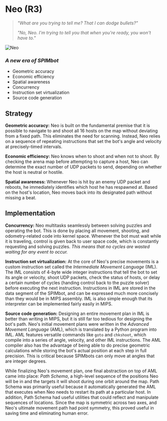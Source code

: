 # Neo (R3)

> *"What are you trying to tell me? That I can dodge bullets?"*
>
> *"No, Neo. I'm trying to tell you that when you're ready, you won't have to."*

![Neo](https://github.com/yousefa00/SPIMBOT/blob/r3/plan/logo.png?raw=true)

### *A new era of SPIMbot*

- Geometric accuracy
- Economic efficiency
- Spatial awareness
- Concurrency
- Instruction set virtualization
- Source code generation

## Strategy

**Geometric accuracy:** Neo is built on the fundamental premise that it is possible to navigate to and shoot all 16 hosts on the map without deviating from a fixed path. This eliminates the need for scanning. Instead, Neo relies on a sequence of repeating instructions that set the bot's angle and velocity at precisely-timed intervals.

**Economic efficiency:** Neo knows when to shoot and when not to shoot. By checking the arena map before attempting to capture a host, Neo can determine the exact number of UDP packets to send, depending on whether the host is neutral or hostile.

**Spatial awareness:** Whenever Neo is hit by an enemy UDP packet and reboots, he immediately identifies which host he has respawned at. Based on the host's location, Neo moves back into its designated path without missing a beat.

## Implementation

**Concurrency:** Neo multitasks seamlessly between solving puzzles and operating the bot. This is done by placing all movement, shooting, and odometry-related code into kernel space. Whenever the bot must wait while it is traveling, control is given back to user space code, which is constantly requesting and solving puzzles. *This means that no cycles are wasted waiting for any event to occur.*

**Instruction set virtualization:** At the core of Neo's precise movements is a custom instruction set called the *Intermediate Movement Language* (IML). The IML consists of 4-byte wide integer instructions that tell the bot to set its angle or velocity, shoot UDP packets, check the status of hosts, or delay a certain number of cycles (handing control back to the puzzle solver) before executing the next instruction. Instructions in IML are stored in the data segment of the SPIMbot, and can be expressed much more concisely than they would be in MIPS assembly. IML is also simple enough that its interpreter can be implemented fairly easily in MIPS.

**Source code generation:** Designing an entire movement plan in IML is better than writing in MIPS, but it is still far too tedious for designing the bot's path. Neo's initial movement plans were written in the *Advanced Movement Language* (AML), which is translated by a Python program into IML. AML features versatile commands like `goto` and `chkshoot`, which compile into a series of angle, velocity, and other IML instructions. The AML compiler also has the advantage of being able to do precise geometric calculations while storing the bot's actual position at each step in full precision. This is critical because SPIMbots can only move at angles that are integer degrees.

While finalizing Neo's movement plan, one final abstraction on top of AML came into place: *Path Schema*, a high-level sequence of the positions Neo will be in and the targets it will shoot during one orbit around the map. Path Schema was primarily useful because it automatically generated the AML that executes when Neo needs to restart its path at a particular host. In addition, Path Schema had useful utilities that could reflect and manipulate sequences of locations. Since the map is symmetric across two axes, and Neo's ultimate movement path had point symmetry, this proved useful in saving time and eliminating human error.
